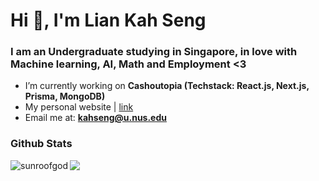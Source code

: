 <h1 align="left">Hi 👋, I'm Lian Kah Seng</h1>
<h3 align="left">I am an Undergraduate studying in Singapore, in love with Machine learning, AI, Math and Employment <3 </h3>
  
- I’m currently working on **Cashoutopia (Techstack: React.js, Next.js, Prisma, MongoDB)**
- My personal website | [link](https://sunroofgod.github.io)
- Email me at: **kahseng@u.nus.edu**

<h3>Github Stats</h3>
<p><img align="left" src="https://github-readme-streak-stats.herokuapp.com/?user=sunroofgod&theme=tokyonight" alt="sunroofgod" /></p>

<div align="left">
  <a href="https://github.com/anuraghazra/github-readme-stats"><img align="top" src="https://github-readme-stats.vercel.app/api/top-langs?username=sunroofgod&count_private=true&theme=tokyonight&title_color=8ddbf7&layout=compact&hide=jupyter%20notebook,css,scss,html"></a>
</div>
